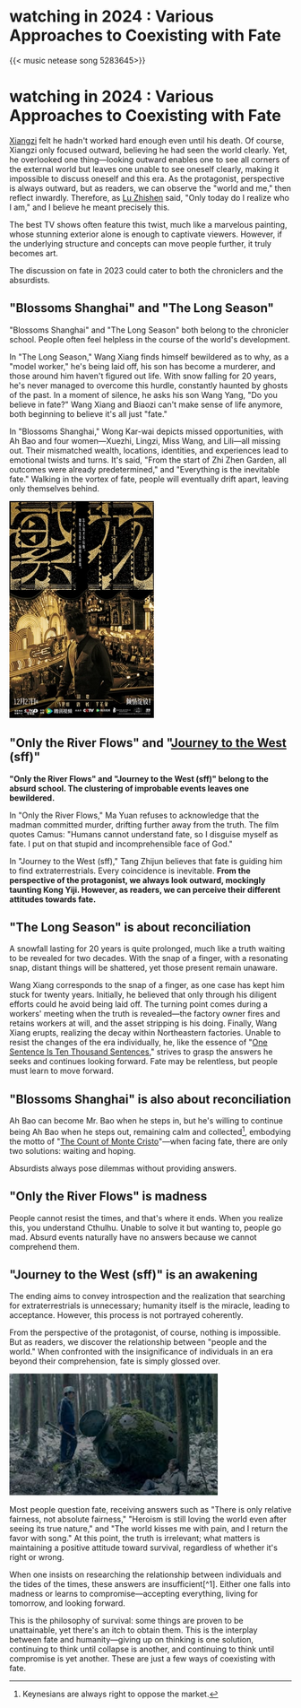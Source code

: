 # watching  in 2024 : Various Approaches to Coexisting with Fate


{{< music netease song 5283645>}}

# watching  in 2024 : Various Approaches to Coexisting with Fate

[Xiangzi](https://en.wikipedia.org/wiki/Rickshaw_Boy) felt he hadn't worked hard enough even until his death. Of course, Xiangzi only focused outward, believing he had seen the world clearly. Yet, he overlooked one thing—looking outward enables one to see all corners of the external world but leaves one unable to see oneself clearly, making it impossible to discuss oneself and this era. As the protagonist, perspective is always outward, but as readers, we can observe the "world and me," then reflect inwardly. Therefore, as [Lu Zhishen](https://en.wikipedia.org/wiki/Lu_Zhishen) said, "Only today do I realize who I am," and I believe he meant precisely this.

The best TV shows often feature this twist, much like a marvelous painting, whose stunning exterior alone is enough to captivate viewers. However, if the underlying structure and concepts can move people further, it truly becomes art.

The discussion on fate in 2023 could cater to both the chroniclers and the absurdists.

##  "Blossoms Shanghai" and "The Long Season"

"Blossoms Shanghai" and "The Long Season" both belong to the chronicler school. People often feel helpless in the course of the world's development.

In "The Long Season," Wang Xiang finds himself bewildered as to why, as a "model worker," he's being laid off, his son has become a murderer, and those around him haven't figured out life. With snow falling for 20 years, he's never managed to overcome this hurdle, constantly haunted by ghosts of the past. In a moment of silence, he asks his son Wang Yang, "Do you believe in fate?" Wang Xiang and Biaozi can't make sense of life anymore, both beginning to believe it's all just "fate."

In "Blossoms Shanghai," Wong Kar-wai depicts missed opportunities, with Ah Bao and four women—Xuezhi, Lingzi, Miss Wang, and Lili—all missing out. Their mismatched wealth, locations, identities, and experiences lead to emotional twists and turns. It's said, "From the start of Zhi Zhen Garden, all outcomes were already predetermined," and "Everything is the inevitable fate." Walking in the vortex of fate, people will eventually drift apart, leaving only themselves behind.

![Blossoms_Shanghai](/img/258px-BlossomsShanghai.webp.png)

##  "Only the River Flows" and "[Journey to the West](https://www.imdb.com/title/tt15072612/) (sff)"

**"Only the River Flows" and "Journey to the West (sff)" belong to the absurd school. The clustering of improbable events leaves one bewildered.**

In "Only the River Flows," Ma Yuan refuses to acknowledge that the madman committed murder, drifting further away from the truth. The film quotes Camus: "Humans cannot understand fate, so I disguise myself as fate. I put on that stupid and incomprehensible face of God."

In "Journey to the West (sff)," Tang Zhijun believes that fate is guiding him to find extraterrestrials. Every coincidence is inevitable. **From the perspective of the protagonist, we always look outward, mockingly taunting Kong Yiji. However, as readers, we can perceive their different attitudes towards fate.**

## "The Long Season" is about reconciliation

A snowfall lasting for 20 years is quite prolonged, much like a truth waiting to be revealed for two decades. With the snap of a finger, with a resonating snap, distant things will be shattered, yet those present remain unaware.

Wang Xiang corresponds to the snap of a finger, as one case has kept him stuck for twenty years. Initially, he believed that only through his diligent efforts could he avoid being laid off. The turning point comes during a workers' meeting when the truth is revealed—the factory owner fires and retains workers at will, and the asset stripping is his doing. Finally, Wang Xiang erupts, realizing the decay within Northeastern factories. Unable to resist the changes of the era individually, he, like the essence of "[One Sentence Is Ten Thousand Sentences](https://en.wikipedia.org/wiki/One_Sentence_Is_Ten_Thousand_Sentences)," strives to grasp the answers he seeks and continues looking forward. Fate may be relentless, but people must learn to move forward.

##  "Blossoms Shanghai" is also about reconciliation

Ah Bao can become Mr. Bao when he steps in, but he's willing to continue being Ah Bao when he steps out, remaining calm and collected[^2], embodying the motto of "[The Count of Monte Cristo](https://en.wikipedia.org/wiki/The_Count_of_Monte_Cristo)"—when facing fate, there are only two solutions: waiting and hoping.

Absurdists always pose dilemmas without providing answers.

## "Only the River Flows" is madness

People cannot resist the times, and that's where it ends. When you realize this, you understand Cthulhu. Unable to solve it but wanting to, people go mad. Absurd events naturally have no answers because we cannot comprehend them.

##  "Journey to the West (sff)" is an awakening

The ending aims to convey introspection and the realization that searching for extraterrestrials is unnecessary; humanity itself is the miracle, leading to acceptance. However, this process is not portrayed coherently.

From the perspective of the protagonist, of course, nothing is impossible. But as readers, we discover the relationship between "people and the world." When confronted with the insignificance of individuals in an era beyond their comprehension, fate is simply glossed over.

![Journey to the West (sff)](/img/18425c033bcee2355843cda8ee63e4f.png)

Most people question fate, receiving answers such as "There is only relative fairness, not absolute fairness," "Heroism is still loving the world even after seeing its true nature," and "The world kisses me with pain, and I return the favor with song." At this point, the truth is irrelevant; what matters is maintaining a positive attitude toward survival, regardless of whether it's right or wrong.

When one insists on researching the relationship between individuals and the tides of the times, these answers are insufficient[^1]. Either one falls into madness or learns to compromise—accepting everything, living for tomorrow, and looking forward.

This is the philosophy of survival: some things are proven to be unattainable, yet there's an itch to obtain them. This is the interplay between fate and humanity—giving up on thinking is one solution, continuing to think until collapse is another, and continuing to think until compromise is yet another. These are just a few ways of coexisting with fate.

[^１]: Because this topic tends to arise during tragic times in history, we often assume that people are powerless against the era, and at such times, fate is always a bleak term.

[^2]: Keynesians are always right to oppose the market.


